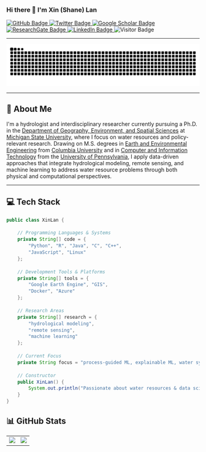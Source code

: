 ### Hi there 👋 I'm Xin (Shane) Lan

<p align="left">
  <a href="https://github.com/xinlan-technology?tab=followers">
    <img src="https://img.shields.io/github/followers/xinlan-technology?style=social" alt="GitHub Badge" />
  </a>
  <a href="https://twitter.com/ShaneResearch">
    <img src="https://img.shields.io/twitter/follow/ShaneResearch?style=social" alt="Twitter Badge" />
  </a>
  <a href="https://scholar.google.com/citations?hl=en&user=hDHQtHAAAAAJ">
    <img src="https://img.shields.io/badge/Google-Scholar-lightgrey" alt="Google Scholar Badge" />
  </a>
  <a href="https://www.researchgate.net/profile/Xin-Lan-20">
    <img src="https://img.shields.io/badge/ResearchGate-Profile-00CCBB?logo=ResearchGate&logoColor=white" alt="ResearchGate Badge" />
  </a>
  <a href="https://www.linkedin.com/in/xin-lan-585912184/">
    <img src="https://img.shields.io/badge/LinkedIn-Profile-blue?logo=linkedin" alt="LinkedIn Badge" />
  </a>
  <img src="https://visitor-badge.laobi.icu/badge?page_id=xinlan-technology.xinlan-technology" alt="Visitor Badge" />
</p>

---

<picture>
  <source media="(prefers-color-scheme: dark)" srcset="https://raw.githubusercontent.com/xinlan-technology/xinlan-technology/output/github-snake-dark.svg">
  <source media="(prefers-color-scheme: light)" srcset="https://raw.githubusercontent.com/xinlan-technology/xinlan-technology/output/github-snake.svg">
  <img alt="GitHub Contribution Snake Animation" src="https://raw.githubusercontent.com/xinlan-technology/xinlan-technology/output/github-snake.svg">
</picture>

---

## 🧭 About Me

I'm a hydrologist and interdisciplinary researcher currently pursuing a Ph.D. in the [Department of Geography, Environment, and Spatial Sciences](https://geo.msu.edu) at [Michigan State University](https://www.msu.edu), where I focus on water resources and policy-relevant research. Drawing on M.S. degrees in [Earth and Environmental Engineering](https://eee.columbia.edu) from [Columbia University](https://www.columbia.edu) and in [Computer and Information Technology](https://online.seas.upenn.edu/) from the [University of Pennsylvania](https://www.upenn.edu), I apply data-driven approaches that integrate hydrological modeling, remote sensing, and machine learning to address water resource problems through both physical and computational perspectives.

---

## 💻 Tech Stack

```java
public class XinLan {

    // Programming Languages & Systems
    private String[] code = {
        "Python", "R", "Java", "C", "C++", 
        "JavaScript", "Linux"
    };
    
    // Development Tools & Platforms
    private String[] tools = {
        "Google Earth Engine", "GIS", 
        "Docker", "Azure"
    };
    
    // Research Areas
    private String[] research = {
        "hydrological modeling",
        "remote sensing", 
        "machine learning"
    };
    
    // Current Focus
    private String focus = "process-guided ML, explainable ML, water systems modeling";
    
    // Constructor
    public XinLan() {
        System.out.println("Passionate about water resources & data science! 🌊");
    }
}
```




## 📊 GitHub Stats
<div align="center">
<table>
<tr>
<td width="50%" align="center">
<img src="https://github-readme-stats.vercel.app/api?username=xinlan-technology&show_icons=true" />
</td>
<td width="50%" align="center">
<img src="https://github-readme-activity-graph.vercel.app/graph?username=xinlan-technology&theme=github-compact" />
</td>
</tr>
</table>
</div>



